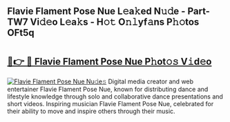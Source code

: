 ## Flavie Flament Pose Nue L𝚎a𝚔ed N𝚞𝚍e - Part-TW7 Vi𝚍𝚎o L𝚎a𝚔s - H𝚘𝚝 O𝚗𝚕yf𝚊ns P𝚑𝚘tos OFt5q

# <h2><a href="http://kfdhaj.oniu.top/?m=Flavie+Flament+Pose+Nue">🔗👉 🔴 Flavie Flament Pose Nue P𝚑ot𝚘𝚜 V𝚒d𝚎o</a></h2>

[![Flavie Flament Pose Nue Nu𝚍e𝚜](https://i.imgur.com/0qMVB7G.gif)](http://kfdhaj.oniu.top/?m=Flavie+Flament+Pose+Nue)
Digital media creator and web entertainer Flavie Flament Pose Nue, known for distributing dance and lifestyle knowledge through solo and collaborative dance presentations and short videos. Inspiring musician Flavie Flament Pose Nue, celebrated for their ability to move and inspire others through their music.  
